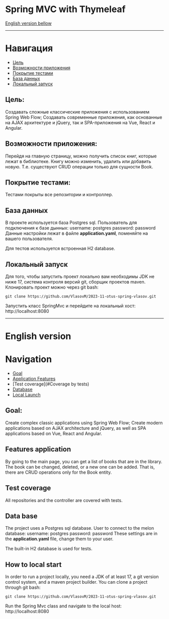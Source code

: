 # Spring MVC with Thymeleaf

[English version bellow](#English-version)
___

# Навигация

- [Цель](#Цель)
- [Возможности приложения](#Возможности-приложения)
- [Покрытие тестами](#Покрытие-тестами)
- [База данных](#База-данных)
- [Локальный запуск](#Локальный-запуск)

## Цель:

Создавать сложные классические приложения с использованием Spring Web Flow;
Создавать современные приложения, как основанные на AJAX архитектуре и jQuery, так и SPA-приложения на Vue, React и Angular.

## Возможности приложения:

Перейдя на главную страницу, можно получить список книг, которые лежат в библиотеке.
Книгу можно изменить, удалить или добавить новую.
Т.е. существуют CRUD операции только для сущности Book.

## Покрытие тестами:

Тестами покрыты все репозитории и контроллер.

## База данных

В проекте используется база Postgres sql. 
Пользователь для подключения к базе дынных: username: postgres  password: password 
Данные настройки лежат в файле **application.yaml**, поменяйте на вашего пользователя.

Для тестов используется встроенная H2 database.

## Локальный запуск

Для того, чтобы запустить проект локально вам необходимы JDK не ниже 17, система контроля версий git, сборщик проектов
maven. Клонировать проект можно через git bash:

    git clone https://github.com/VlasovM/2023-11-otus-spring-vlasov.git

Запустить класс SpringMvc и перейдите на локальный хост: http://localhost:8080

---

# English version

# Navigation

- [Goal](#Goal)
- [Application Features](#Features-applications)
- [Test coverage](#Coverage by tests)
- [Database](#Database)
- [Local Launch](#Local-launch)

## Goal:

Create complex classic applications using Spring Web Flow;
Create modern applications based on AJAX architecture and jQuery, as well as SPA applications based on Vue, React and Angular.

## Features application

By going to the main page, you can get a list of books that are in the library.
The book can be changed, deleted, or a new one can be added.
That is, there are CRUD operations only for the Book entity.

## Test coverage

All repositories and the controller are covered with tests.

## Data base

The project uses a Postgres sql database.
User to connect to the melon database: username: postgres password: password
These settings are in the **application.yaml** file, change them to your user.

The built-in H2 database is used for tests.

## How to local start

In order to run a project locally, you need a JDK of at least 17, a git version control system, and a maven project
builder. You can clone a project through git bash:

    git clone https://github.com/VlasovM/2023-11-otus-spring-vlasov.git

Run the Spring Mvc class and navigate to the local host: http://localhost:8080
